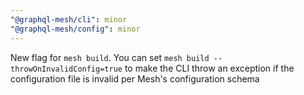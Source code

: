 ```yaml
---
"@graphql-mesh/cli": minor
"@graphql-mesh/config": minor
---
```


New flag for `mesh build`. You can set `mesh build --throwOnInvalidConfig=true` to make the CLI throw an exception if the configuration file is invalid per Mesh's configuration schema
